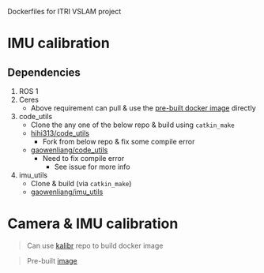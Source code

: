 Dockerfiles for ITRI VSLAM project

# IMU calibration

## Dependencies

1. ROS 1
2. Ceres
	* Above requirement can pull & use the [pre-built docker image](https://hub.docker.com/r/hihi313/ros-ceres) directly
3. code_utils
	* Clone the any one of the below repo & build using `catkin_make`
	* [hihi313/code_utils](https://github.com/hihi313/code_utils.git)
		* Fork from below repo & fix some compile error
	* [gaowenliang/code_utils](https://github.com/gaowenliang/code_utils)
		* Need to fix compile error
			* See issue for more info
4. imu_utils
	* Clone & build (via `catkin_make`)
	* [gaowenliang/imu_utils](https://github.com/gaowenliang/imu_utils.git)

# Camera & IMU calibration

> Can use [kalibr](https://github.com/ethz-asl/kalibr.git) repo to build docker image

> Pre-built [image](https://hub.docker.com/r/hihi313/kalibr)